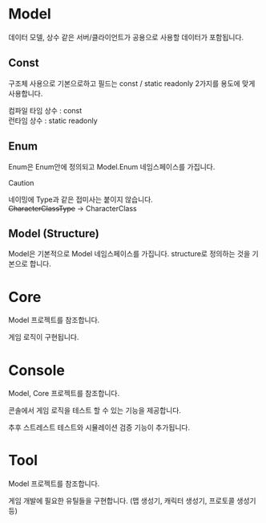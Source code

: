 
# Model 

데이터 모델, 상수 같은 서버/클라이언트가 공용으로 사용할 데이터가 포함됩니다.

## Const

구조체 사용으로 기본으로하고 필드는 const / static readonly 2가지를 용도에 맞게 사용합니다.

컴파일 타임 상수 : const  
런타임 상수 : static readonly  

## Enum 

Enum은 Enum안에 정의되고 Model.Enum 네임스페이스를 가집니다.  
> [!Caution]  
> 네이밍에 Type과 같은 접미사는 붙이지 않습니다.  
> ~~CharacterClassType~~ -> CharacterClass

## Model (Structure)

Model은 기본적으로 Model 네임스페이스를 가집니다.
structure로 정의하는 것을 기본으로 합니다.

# Core

Model 프로젝트를 참조합니다.

게임 로직이 구현됩니다.

# Console

Model, Core 프로젝트를 참조합니다.

콘솔에서 게임 로직을 테스트 할 수 있는 기능을 제공합니다.

추후 스트레스트 테스트와 시뮬레이션 검증 기능이 추가됩니다.

# Tool

Model 프로젝트를 참조합니다.

게임 개발에 필요한 유틸들을 구현합니다. (맵 생성기, 캐릭터 생성기, 프로토콜 생성기 등)


